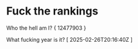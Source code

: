 # Fuck the rankings

Who the hell am I?
{ 12477903 }

What fucking year is it?
[ 2025-02-26T20:16:40Z ]
